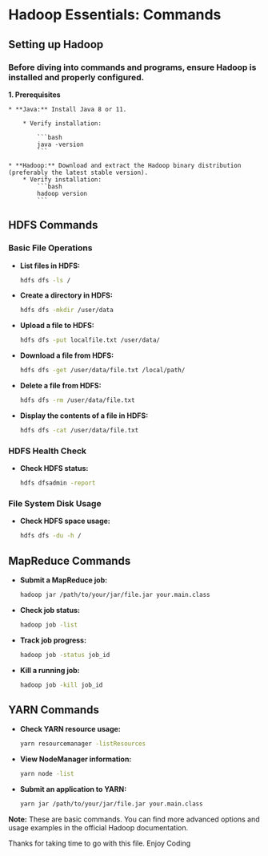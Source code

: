 # Hadoop Essentials: Commands

## Setting up Hadoop

### Before diving into commands and programs, ensure Hadoop is installed and properly configured.

**1. Prerequisites**

    * **Java:** Install Java 8 or 11. 

        * Verify installation:
        
            ```bash
            java -version 
            ```

    * **Hadoop:** Download and extract the Hadoop binary distribution (preferably the latest stable version).
        * Verify installation:
            ```bash
            hadoop version 
            ```

## HDFS Commands

### Basic File Operations

* **List files in HDFS:**

    ```bash
    hdfs dfs -ls / 
    ```

* **Create a directory in HDFS:**

    ```bash
    hdfs dfs -mkdir /user/data 
    ```

* **Upload a file to HDFS:**

    ```bash
    hdfs dfs -put localfile.txt /user/data/ 
    ```

* **Download a file from HDFS:**

    ```bash
    hdfs dfs -get /user/data/file.txt /local/path/ 
    ```

* **Delete a file from HDFS:**

    ```bash
    hdfs dfs -rm /user/data/file.txt 
    ```

* **Display the contents of a file in HDFS:**

    ```bash
    hdfs dfs -cat /user/data/file.txt 
    ```

### HDFS Health Check

* **Check HDFS status:**

    ```bash
    hdfs dfsadmin -report 
    ```

### File System Disk Usage

* **Check HDFS space usage:**

    ```bash
    hdfs dfs -du -h / 
    ```

## MapReduce Commands 

* **Submit a MapReduce job:**

    ```bash
    hadoop jar /path/to/your/jar/file.jar your.main.class 
    ```

* **Check job status:**

    ```bash
    hadoop job -list 
    ```

* **Track job progress:**

    ```bash
    hadoop job -status job_id 
    ```

* **Kill a running job:**

    ```bash
    hadoop job -kill job_id 
    ```

## YARN Commands

* **Check YARN resource usage:**

    ```bash
    yarn resourcemanager -listResources 
    ```

* **View NodeManager information:**

    ```bash
    yarn node -list 
    ```

* **Submit an application to YARN:**

    ```bash
    yarn jar /path/to/your/jar/file.jar your.main.class 
    ```

**Note:** These are basic commands. You can find more advanced options and usage examples in the official Hadoop documentation.

Thanks for taking time to go with this file. Enjoy Coding 